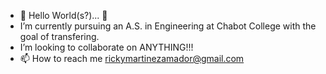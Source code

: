 - 👋 Hello World(s?)... 👋
- I’m currently pursuing an A.S. in Engineering at Chabot College with the goal of transfering. 
- I’m looking to collaborate on ANYTHING!!!
- 📫 How to reach me rickymartinezamador@gmail.com 


<!---
rickyma02/rickyma02 is a ✨ special ✨ repository because its `README.md` (this file) appears on your GitHub profile.
You can click the Preview link to take a look at your changes.
--->
